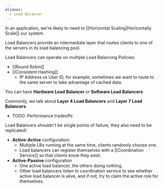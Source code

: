```yaml
---
aliases:
  - Load Balancer
---
```



In an application, we're likely to need to [[Horizontal Scaling|Horizontally Scale]] our system.

Load Balancers provide an intermediate layer that routes clients to one of the servers in its load balancing pool.

Load Balancers can operate on multiple Load Balancing Policies:
- [[Round Robin]]
- [[Consistent Hashing]]
	- IP Address vs User ID, for example; sometimes we want to route to the same server to take advantage of cached data.


You can have **Hardware Load Balancer** or **Software Load Balancers**

Commonly, we talk about **Layer 4 Load Balancers** and **Layer 7 Load Balancers**.
- TODO: Performance tradeoffs


Load Balancers shouldn't be single points of failure, they also need to be replicated!
- **Active-Active** configuration:
	- Multiple LBs running at the same time, clients randomly choose one.
	- Load balancers can register themselves with a [[Coordination Service]] so that clients know they exist.
- **Active-Passive** configuration
	- One active load balancer, the others doing nothing.
	- Other load balancers listen to coordination service to see whether active load balancer is alive, and if not, try to claim the active role for themselves.


